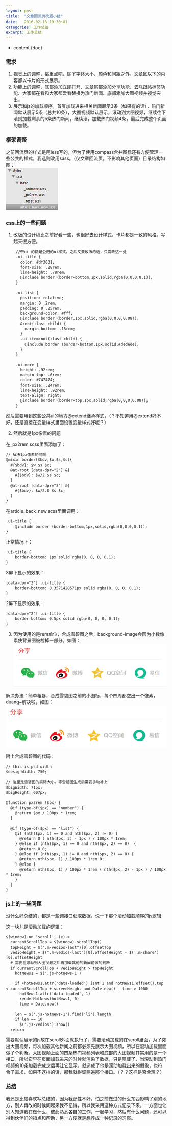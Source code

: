 ```yaml
---
layout: post
title:  "文章回流页改版小结"
date:   2016-02-18 19:30:01
categories: 工作总结
excerpt: 工作总结
---
```


* content
{:toc}

### 需求  

1. 视觉上的调整，挑重点吧，除了字体大小、颜色和间距之外，文章区以下的内容都以卡片的形式展示。  
2. 功能上的调整，底部添加立即打开、文章尾部添加分享功能、去除跟帖标签功能、大家都在看和大家都爱看替换为热门新闻、底部添加大图视频并视觉突出。  
3. 展示和js的加载顺序，首屏加载进来相关新闻展示3条（如果有的话），热门新闻默认展示5条（总共10条），大图视频默认展示，滚动到大图视频，继续往下滚则加载剩余的5条热门新闻，继续滚，加载热门视频4条，最后完成整个页面的加载。  

### 框架调整  

之前回流页的样式是用less写的，但为了使用compass合并图标还有方便管理一些公共的样式，我选则改用sass。（仅文章回流页，不影响其他页面）目录结构如图：  
![scss](https://github.com/liuyan5258/liuyan5258.github.io/blob/master/static/images/zj-20.png?raw=true)

### css上的一些问题  

1. 改版的设计稿比之前好看一些，也很好去设计样式，卡片都是一致的风格。写起来很方便。   

        //带ui-的都是公用的ui样式，之后又要改版的话，只需改这一处
        .ui-title {
          color: #df3031;
          font-size: .28rem;
          line-height: .78rem;
          @include border (border-bottom,1px,solid,rgba(0,0,0,0.1));
        }
        
        .ui-list {
          position: relative;
          margin: 0 .2rem;
          padding: 0 .25rem;
          background-color: #fff;
          @include border (border,1px,solid,rgba(0,0,0,0.08));
          &:not(:last-child) {
            margin-bottom: .15rem;
          }
          .ui-item:not(:last-child) {
            @include border (border-bottom,1px,solid,#dedede);
          }
        }
        
        .ui-more {
          height: .92rem;
          margin-top: .6rem;
          color: #747474;
          font-size: .24rem;
          line-height: .92rem;
          text-align: right;
          @include border (border-top,1px,solid,rgba(0,0,0,0.08));
        }  


然后需要用到这些公共ui的地方@extend继承样式，（？不知道用@extend好不好，还是直接在变量样式里面设置变量样式好呢？）    

2. 然后就是1px像素的问题  

在_px2rem.scss里面添加了： 
 
    // 解决1px像素的问题
    @mixin border($bdv,$w,$s,$c){
      #{$bdv}: $w $s $c;
      @at-root [data-dpr="2"] &{
        #{$bdv}: $w/2 $s $c;
      }
      @at-root [data-dpr="3"] &{
        #{$bdv}: $w/2.8 $s $c;
      }
    } 


在article_back_new.scss里面调用：  

    .ui-title {
        @include border (border-bottom,1px,solid,rgba(0,0,0,0.1));
    }


正常情况下：  

    .ui-title {
        border-bottom: 1px solid rgba(0, 0, 0, 0.1);
    }

3屏下显示的效果：  

    [data-dpr="3"] .ui-title {
        border-bottom: 0.3571428571px solid rgba(0, 0, 0, 0.1);
    }

2屏下显示的效果：  

    [data-dpr="2"] .ui-title {
        border-bottom: 0.5px solid rgba(0, 0, 0, 0.1);
    }  

3. 因为使用的是rem单位，合成雪碧图之后，background-image会因为小数像素使背景图被裁掉一部分。如图：  
![总结](https://github.com/liuyan5258/liuyan5258.github.io/blob/master/static/images/zj-21.png?raw=true)  

解决办法：简单粗暴，合成雪碧图之前的小图标，每个四周都空出一个像素，duang~解决啦，如图：  
![总结](https://github.com/liuyan5258/liuyan5258.github.io/blob/master/static/images/zj-22.png?raw=true)  

附上合成雪碧图的代码：  

    // this is psd width
    $designWidth: 750;
    
    // 这里是雪碧图的实际大小，等雪碧图生成后需要手动补上
    $bigWidth: 71px;
    $bigHeight: 607px;
    
    @function px2rem ($px) {
      @if (type-of($px) == "number") {
        @return $px / 100px * 1rem;
      }
      
      @if (type-of($px) == "list") {
        @if (nth($px, 1) == 0 and nth($px, 2) != 0) {
          @return 0 ( nth($px, 2) - 1px ) / 100px * 1rem;
        } @else if (nth($px, 1) == 0 and nth($px, 2) == 0)  {
          @return 0 0;
        } @else if (nth($px, 1) != 0 and nth($px, 2) == 0) {
          @return nth($px, 1) / 100px * 1rem 0;
        } @else {
          @return nth($px, 1) / 100px * 1rem ( nth($px, 2) - 1px ) / 100px * 1rem;
        }
      }
    }  

### js上的一些问题  

没什么好总结的，都是一些调接口获取数据，说一下那个滚动加载顺序的js逻辑 

这一块儿是滚动加载的逻辑：  

    $(window).on 'scroll', (e)->
      currentScrollTop = $(window).scrollTop()
      topHeight = $(".m-vedios-last")[0].offsetTop
      vedioHeight = $(".m-vedios-last")[0].offsetHeight - $('.m-share')[0].offsetHeight
      # 需要在滚动到大图视频之后再加载其他的新闻前做的判断
      if currentScrollTop + vedioHeight > topHeight
        hotNews1 = $('.js-hotnews-1')

        if +hotNews1.attr('data-loaded') isnt 1 and hotNews1.offset().top < currentScrollTop + screenHeight and Date.now() - time > 1000
          hotNews1.attr('data-loaded', 1)
          renderHotNews(hotNews1, 0)
          time = Date.now()

        len = $('.js-hotnews-1').find('li').length
        if len == 10
          $('.js-vedios').show()
      return  


需要默认展示的js放在scroll外面就执行了，需要滚动加载的在scroll里面，为了突出大图视频，每次加载其他新闻之前都必须先展示大图视频，所以在滚动加载里面做了个判断。大图视频上面的四条热门视频列表和底部的大图视频其实用的是一个接口，所以它早在页面加载进来的时候就渲染了数据，只是隐藏了，当滚动到热门视频的10条加载完成之后再让它显示，就造成了他是滚动加载出来的假象，也符合了需求，如果不这样的话，那我就得调两遍那个接口。（？？这样是否合理？）  

### 总结  
我还是比较喜欢写总结的，因为我记性不好，怕之前做过的什么东西影响了别的地方，别人再改的时候问起来我不记得，所以我采用这种方式记录下来，一方面也让别人知道我在做什么，彼此熟悉各自的工作，一起学习，然后有什么问题，还可以得到伙伴们的指点和帮助，另一方便就是想养成一种记录的习惯。  











